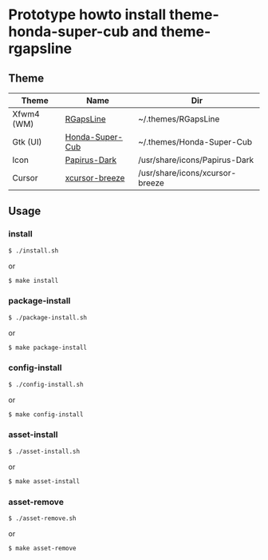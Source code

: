 
# Prototype howto install theme-honda-super-cub and theme-rgapsline

## Theme

| Theme | Name | Dir |
| --- | --- | --- |
| Xfwm4 (WM) | [RGapsLine](https://github.com/Drzaln/Nema/tree/master/RGapsLine) | ~/.themes/RGapsLine |
| Gtk (UI) | [Honda-Super-Cub](https://github.com/reorr/my-theme-collection/tree/master/Honda%20Super%20Cub/.themes/Honda-Super-Cub) | ~/.themes/Honda-Super-Cub |
| Icon | [Papirus-Dark](https://discover.manjaro.org/packages/papirus-icon-theme) | /usr/share/icons/Papirus-Dark |
| Cursor | [xcursor-breeze](https://discover.manjaro.org/packages/xcursor-breeze) | /usr/share/icons/xcursor-breeze |



## Usage

### install

``` sh
$ ./install.sh
```

or

``` sh
$ make install
```


### package-install

``` sh
$ ./package-install.sh
```

or

``` sh
$ make package-install
```


### config-install

``` sh
$ ./config-install.sh
```

or

``` sh
$ make config-install
```


### asset-install

``` sh
$ ./asset-install.sh
```

or

``` sh
$ make asset-install
```


### asset-remove

``` sh
$ ./asset-remove.sh
```

or

``` sh
$ make asset-remove
```
